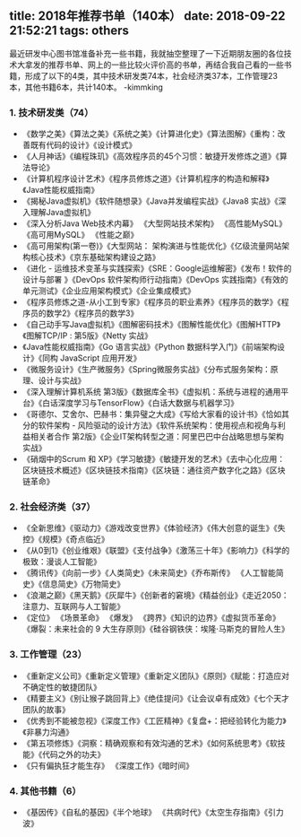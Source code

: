 title: 2018年推荐书单（140本）
date: 2018-09-22 21:52:21
tags: others
---
最近研发中心图书馆准备补充一些书籍，我就抽空整理了一下近期朋友圈的各位技术大拿发的推荐书单、网上的一些比较火评价高的书单，再结合我自己看的一些书籍，形成了以下的4类，其中技术研发类74本，社会经济类37本，工作管理23本，其他书籍6本，共计140本。 -kimmking

### 1. 技术研发类（74）
- 《数学之美》《算法之美》《系统之美》《计算进化史》《算法图解》《重构：改善既有代码的设计》《设计模式》
- 《人月神话》《编程珠玑》《高效程序员的45个习惯：敏捷开发修炼之道》《算法导论》
- 《计算机程序设计艺术》《程序员修炼之道》《计算机程序的构造和解释》《Java性能权威指南》
- 《揭秘Java虚拟机》《软件随想录》《Java并发编程实战》《Java8 实战》《深入理解Java虚拟机》
- 《深入分析Java Web技术内幕》 《大型网站技术架构》 《高性能MySQL》 《高可用MySQL》 《性能之巅》
- 《高可用架构(第一卷)》《大型网站： 架构演进与性能优化》《亿级流量网站架构核心技术》《京东基础架构建设之路》
- 《进化 - 运维技术变革与实践探索》《SRE：Google运维解密》《发布！软件的设计与部署 》《DevOps 软件架构师行动指南》《DevOps 实践指南》《有效的单元测试》《企业应用架构模式》《企业集成模式》
- 《程序员修炼之道-从小工到专家》《程序员的职业素养》《程序员的数学》《程序员的数学2》《程序员的数学3》
- 《自己动手写Java虚拟机》《图解密码技术》《图解性能优化》《图解HTTP》《图解TCP/IP : 第5版》《Netty 实战》
- 《Java性能权威指南》《Go 语言实战》《Python 数据科学入门》《前端架构设计》《同构 JavaScript 应用开发》
- 《微服务设计》《生产微服务》《Spring微服务实战》《分布式服务架构：原理、设计与实战》
- 《深入理解计算机系统 第3版》《数据库全书》《虚拟机：系统与进程的通用平台》《白话深度学习与TensorFlow》《白话大数据与机器学习》
- 《哥德尔、艾舍尔、巴赫书：集异璧之大成》《写给大家看的设计书》《恰如其分的软件架构 - 风险驱动的设计方法》《软件系统架构：使用视点和视角与利益相关者合作 第2版》《企业IT架构转型之道：阿里巴巴中台战略思想与架构实战》
- 《硝烟中的Scrum 和 XP》《学习敏捷》《敏捷开发的艺术》《去中心化应用：区块链技术概述》《区块链技术指南》《区块链：通往资产数字化之路》《区块链革命》

### 2. 社会经济类（37）
- 《全新思维》《驱动力》《游戏改变世界》《体验经济》《伟大创意的诞生》《失控》《规模》《奇点临近》
- 《从0到1》《创业维艰》《联盟》《支付战争》《激荡三十年》《影响力》《科学的极致：漫谈人工智能》
- 《腾讯传》《向前一步》《人类简史》《未来简史》《乔布斯传》 《人工智能简史》《信息简史》《万物简史》
- 《浪潮之巅》《黑天鹅》《灰犀牛》《创新者的窘境》《精益创业》《走近2050：注意力、互联网与人工智能》
- 《定位》 《场景革命》 《爆发》 《跨界》《知识的边界》《虚拟货币革命》 《爆裂：未来社会的 9 大生存原则》《硅谷钢铁侠：埃隆·马斯克的冒险人生》

### 3. 工作管理（23）
- 《重新定义公司》《重新定义管理》《重新定义团队》《原则》《赋能：打造应对不确定性的敏捷团队》
- 《精要主义》《别让猴子跳回背上》《绝佳提问》《让会议卓有成效》《七个天才团队的故事》
- 《优秀到不能被忽视》《深度工作》《工匠精神》《复盘+：把经验转化为能力》《非暴力沟通》
- 《第五项修炼》《洞察：精确观察和有效沟通的艺术》《如何系统思考》《软技能》《代码之外的功夫》
- 《只有偏执狂才能生存》 《深度工作》《暗时间》

### 4. 其他书籍（6）
- 《基因传》《自私的基因》《半个地球》 《共病时代》《太空生存指南》《引力波》
